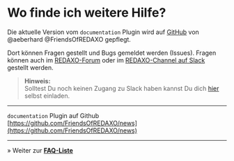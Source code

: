 # Wo finde ich weitere Hilfe?

Die aktuelle Version vom `documentation` Plugin wird auf [GitHub](https://github.com/FriendsOfREDAXO/news) von @aeberhard @FriendsOfREDAXO gepflegt.

Dort können Fragen gestellt und Bugs gemeldet werden (Issues). Fragen können auch im [REDAXO-Forum](http://www.redaxo.org/de/forum/)
oder im [REDAXO-Channel auf Slack](https://friendsofredaxo.slack.com/) gestellt werden.

> **Hinweis:**<br>Solltest Du noch keinen Zugang zu Slack haben kannst Du dich [hier](http://www.redaxo.org/slack/) selbst einladen.

---

`documentation` Plugin auf Github<br>
[https://github.com/FriendsOfREDAXO/news](https://github.com/FriendsOfREDAXO/news)

---

&raquo; Weiter zur **[FAQ-Liste](help_faq.md)**
